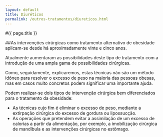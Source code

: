 ```yaml
---
layout: default
title: Diuréticos
permalink: /outros-tratamentos/diureticos.html
---
```


#{{ page.title }}

##As intervenções cirúrgicas como tratamento alternativo de obesidade aplicam-se desde há aproximadamente vinte e cinco anos.

Atualmente aumentaram as possibilidades deste tipo de tratamento com a introdução de uma ampla gama de possibilidades cirúrgicas.

Como, seguidamente, explicaremos, estas técnicas não são um método idóneo para resolver o excesso de peso na maioria das pessoas obesas, mas em casos muito concretos podem significar uma importante ajuda.

Podem realizar-se dois tipos de intervenção cirúrgica bem diferenciados para o tratamento da obesidade:

* As técnicas cujo fim é eliminar o excesso de peso, mediante a extirpação cirúrgica do excesso de gordura ou lipossucção.
* As operações que pretendem evitar a assimilação de um excesso de calorias a partir da alimentação, por exemplo, a imobilização cirúrgica de mandíbula e as intervenções cirúrgicas no estômago.

